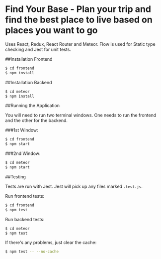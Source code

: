 # Find Your Base - Plan your trip and find the best place to live based on places you want to go

Uses React, Redux, React Router and Meteor. Flow is used for Static type checking and Jest for unit tests.

##Installation Frontend

```bash
$ cd frontend
$ npm install
```

##Installation Backend

```bash
$ cd meteor
$ npm install
```

##Running the Application

You will need to run two terminal windows. One needs to run the frontend and the other for the backend.


###1st Window:
```bash
$ cd frontend
$ npm start
```
###2nd Window:
```bash
$ cd meteor
$ npm start
```


##Testing

Tests are run with Jest. Jest will pick up any files marked `.test.js`.

Run frontend tests:
```bash
$ cd frontend
$ npm test
```

Run backend tests:
```bash
$ cd meteor
$ npm test
```

If there's any problems, just clear the cache:

```bash
$ npm test -- --no-cache
```
